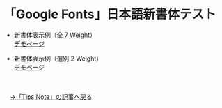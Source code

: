 # 「Google Fonts」日本語新書体テスト

* 新書体表示例（全 7 Weight）<br>
<a href="https://github.com/tipsnote/webfont_2018/webfont_sample.html">デモページ</a>

* 新書体表示例（選別 2 Weight）<br>
<a href="https://github.com/tipsnote/webfont_2018/webfont_sample_weight.html">デモページ</a>
<br>
<br>
　<a href="https://www.tam-tam.co.jp/tipsnote/?p=16293&preview=1&_ppp=174f8c5e58">→「Tips Note」の記事へ戻る</a>
